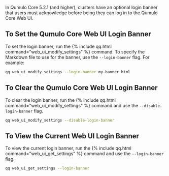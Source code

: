 In Qumulo Core 5.2.1 (and higher), clusters have an optional login banner that users must acknowledge before being they can log in to the Qumulo Core Web UI.

## To Set the Qumulo Core Web UI Login Banner
To set the login banner, run the {% include qq.html command="web_ui_modify_settings" %} command. To specify the Markdown file to use for the banner, use the `--login-banner` flag. For example:

```bash
qq web_ui_modify_settings --login-banner my-banner.html
```

## To Clear the Qumulo Core Web UI Login Banner
To clear the login banner, run the {% include qq.html command="web_ui_modify_settings" %} command and use the `--disable-login-banner` flag.

```bash
qq web_ui_modify_settings --disable-login-banner
```

## To View the Current Web UI Login Banner
To view the current login banner, run the {% include qq.html command="web_ui_get_settings" %} command and use the `--login-banner` flag.

```bash
qq web_ui_get_settings --login-banner
```

